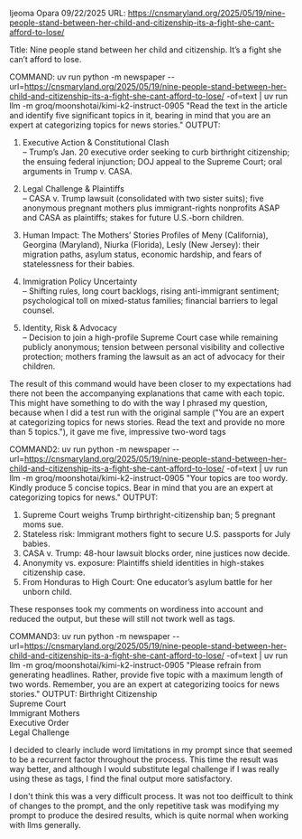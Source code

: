Ijeoma Opara 09/22/2025
URL: https://cnsmaryland.org/2025/05/19/nine-people-stand-between-her-child-and-citizenship-its-a-fight-she-cant-afford-to-lose/

Title: Nine people stand between her child and citizenship. It’s a fight she can’t afford to lose.

COMMAND:
uv run python -m newspaper --url=https://cnsmaryland.org/2025/05/19/nine-people-stand-between-her-child-and-citizenship-its-a-fight-she-cant-afford-to-lose/ -of=text | 
 uv run llm -m groq/moonshotai/kimi-k2-instruct-0905 "Read the text in the article and identify five significant topics in it, bearing in mind that you are an expert at categorizing topics for news stories."
OUTPUT:
1. Executive Action & Constitutional Clash  
   – Trump’s Jan. 20 executive order seeking to curb birthright citizenship; the ensuing federal injunction; DOJ appeal to the Supreme Court; oral arguments in Trump v. CASA.

2. Legal Challenge & Plaintiffs  
   – CASA v. Trump lawsuit (consolidated with two sister suits); five anonymous pregnant mothers plus immigrant-rights nonprofits ASAP and CASA as plaintiffs; stakes for future U.S.-born children.

3. Human Impact: The Mothers’ Stories 
 Profiles of Meny (California), Georgina (Maryland), Niurka (Florida), Lesly (New Jersey): their migration paths, asylum status, economic hardship, and fears of statelessness for their babies.

4. Immigration Policy Uncertainty  
   – Shifting rules, long court backlogs, rising anti-immigrant sentiment; psychological toll on mixed-status families; financial barriers to legal counsel.

5. Identity, Risk & Advocacy  
   – Decision to join a high-profile Supreme Court case while remaining publicly anonymous; tension between personal visibility and collective protection; mothers framing the lawsuit as an act of advocacy for their children. 

The result of this command would have been closer to my expectations had there not been the accompanying explanations that came with each topic. This might have something to do with the way I phrased my question, because when I did a test run with the original sample ("You are an expert at categorizing topics for news stories. Read the text and provide no more than 5 topics."), it gave me five, impressive two-word tags


   COMMAND2:
   uv run python -m newspaper --url=https://cnsmaryland.org/2025/05/19/nine-people-stand-between-her-child-and-citizenship-its-a-fight-she-cant-afford-to-lose/ -of=text |
 uv run llm -m groq/moonshotai/kimi-k2-instruct-0905 "Your topics are too wordy. Kindly produce 5 concise topics. Bear in mind that you are an expert at categorizing topics for news."
 OUTPUT:
1. Supreme Court weighs Trump birthright-citizenship ban; 5 pregnant moms sue.  
2. Stateless risk: Immigrant mothers fight to secure U.S. passports for July babies.  
3. CASA v. Trump: 48-hour lawsuit blocks order, nine justices now decide.  
4. Anonymity vs. exposure: Plaintiffs shield identities in high-stakes citizenship case.  
5. From Honduras to High Court: One educator’s asylum battle for her unborn child.

These responses took my comments on wordiness into account and reduced the output, but these will still not twork well as tags.

COMMAND3:
uv run python -m newspaper --url=https://cnsmaryland.org/2025/05/19/nine-people-stand-between-her-child-and-citizenship-its-a-fight-she-cant-afford-to-lose/ -of=text | uv run llm -m groq/moonshotai/kimi-k2-instruct-0905 "Please refrain from generating headlines. Rather, provide five topic with a maximum  length of two words. Remember, you are an expert at categorizing tooics for news stories."
OUTPUT:
Birthright Citizenship  
Supreme Court  
Immigrant Mothers  
Executive Order  
Legal Challenge

I decided to clearly include word limitations in my prompt since that seemed to be a recurrent factor throughout the process. This time the result was way better, and although I would substitute legal challenge if I was really using these as tags, I find the final output more satisfactory.

I don't think this was a very difficult process. It was not too deifficult to think of changes to the prompt, and the only repetitive task was modifying my prompt to produce the desired results, which is quite normal when working with llms generally.

